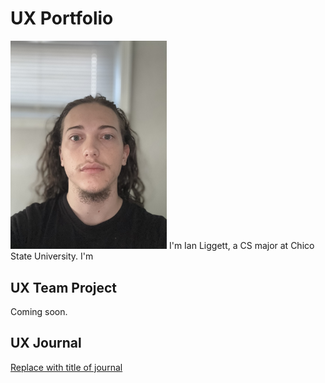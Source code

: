 # UX Portfolio

<img src = IMG_0539.jpg width="250">
I'm Ian Liggett, a CS major at Chico State University. I'm 

## UX Team Project

Coming soon.

## UX Journal

[Replace with title of journal](journal/)
